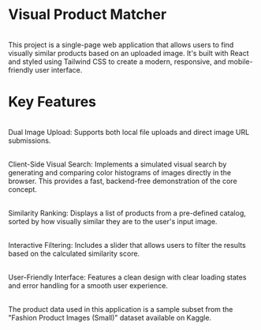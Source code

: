 # Visual Product Matcher

<br>This project is a single-page web application that allows users to find visually similar products based on an uploaded image. It's built with React and styled using Tailwind CSS to create a modern, responsive, and mobile-friendly user interface.

# Key Features

<br>Dual Image Upload: Supports both local file uploads and direct image URL submissions.

<br>Client-Side Visual Search: Implements a simulated visual search by generating and comparing color histograms of images directly in the browser. This provides a fast, backend-free demonstration of the core concept.

<br>Similarity Ranking: Displays a list of products from a pre-defined catalog, sorted by how visually similar they are to the user's input image.

<br>Interactive Filtering: Includes a slider that allows users to filter the results based on the calculated similarity score.

<br>User-Friendly Interface: Features a clean design with clear loading states and error handling for a smooth user experience.

<br>The product data used in this application is a sample subset from the "Fashion Product Images (Small)" dataset available on Kaggle.
